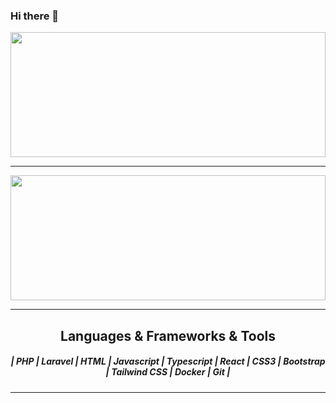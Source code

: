 ### Hi there 👋

<a href="https://github.com/cjatoba/github-readme-stats" title="Go to Source">
  <img
       width="100%"
       height="200"
       src="https://github-readme-stats.vercel.app/api?username=cjatoba&show_icons=true&theme=dark"
  >
</a>
<hr>
<a href="https://github.com/cjatoba/github-readme-stats">
  <img
       width="100%"
       height="200"
       src="https://github-readme-stats.vercel.app/api/top-langs/?username=cjatoba&layout=compact&theme=dark"
  >
</a>
<hr>


<h2 align="center">Languages & Frameworks & Tools</h2>

<h5 align="center">| PHP | Laravel | HTML | Javascript | Typescript | React | CSS3 | Bootstrap | Tailwind CSS | Docker | Git |</h5>

<hr>

